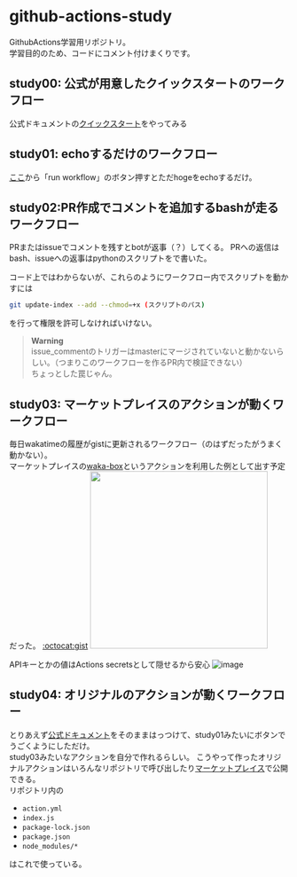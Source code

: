 # github-actions-study
GithubActions学習用リポジトリ。  
学習目的のため、コードにコメント付けまくりです。  


  
## study00: 公式が用意したクイックスタートのワークフロー
公式ドキュメントの[クイックスタート](https://docs.github.com/ja/actions/learn-github-actions/understanding-github-actions)をやってみる

  
## study01: echoするだけのワークフロー
[ここ](https://github.com/izumiikezaki/github-actions-study/actions/workflows/study01.yml)から「run workflow」のボタン押すとただhogeをechoするだけ。

## study02:PR作成でコメントを追加するbashが走るワークフロー
PRまたはissueでコメントを残すとbotが返事（？）してくる。
PRへの返信はbash、issueへの返事はpythonのスクリプトをで書いた。


コード上ではわからないが、これらのようにワークフロー内でスクリプトを動かすには
``` bash
git update-index --add --chmod=+x (スクリプトのパス)
```
を行って権限を許可しなければいけない。
 

> **Warning**  
> issue_commentのトリガーはmasterにマージされていないと動かないらしい。（つまりこのワークフローを作るPR内で検証できない）  
> ちょっとした罠じゃん。
  
## study03: マーケットプレイスのアクションが動くワークフロー
毎日wakatimeの履歴がgistに更新されるワークフロー（のはずだったがうまく動かない）。  
マーケットプレイスの[waka-box](https://github.com/marketplace/actions/waka-box)というアクションを利用した例として出す予定だった。
[:octocat:gist](https://gist.github.com/izumiikezaki/46209660b0e4babf3325c15a8716f51a)
<img src="https://user-images.githubusercontent.com/39111330/172936254-f0114021-0aff-4285-af67-ba3631ff7656.png" width="320px">
  
APIキーとかの値はActions secretsとして隠せるから安心
![image](https://user-images.githubusercontent.com/39111330/172970674-c0786c24-1ee2-43e7-a192-fa4ccdfdeff8.png)


## study04: オリジナルのアクションが動くワークフロー
とりあえず[公式ドキュメント](https://docs.github.com/ja/actions/creating-actions/creating-a-javascript-action#creating-a-readme)をそのままはっつけて、study01みたいにボタンでうごくようにしただけ。  
study03みたいなアクションを自分で作れるらしい。
こうやって作ったオリジナルアクションはいろんなリポジトリで呼び出したり[マーケットプレイス](https://github.com/marketplace?type=actions)で公開できる。  
リポジトリ内の
- `action.yml`
- `index.js`
- `package-lock.json`
- `package.json`
- `node_modules/*`  

はこれで使っている。 
